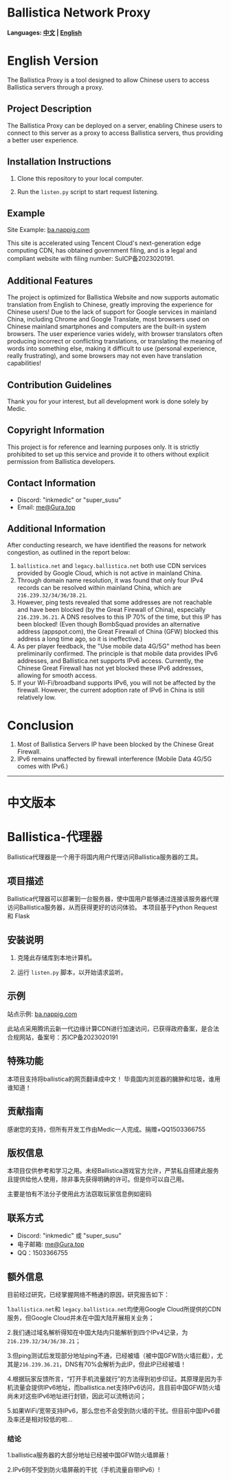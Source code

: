 # Ballistica Network Proxy

**Languages: [中文](#中文版本) | [English](#English-Version)**

# English Version

The Ballistica Proxy is a tool designed to allow Chinese users to access Ballistica servers through a proxy.

## Project Description

The Ballistica Proxy can be deployed on a server, enabling Chinese users to connect to this server as a proxy to access Ballistica servers, thus providing a better user experience.

## Installation Instructions

1. Clone this repository to your local computer.

2. Run the `listen.py` script to start request listening.

## Example

Site Example: [ba.nappig.com](https://ba.nappig.com)

This site is accelerated using Tencent Cloud's next-generation edge computing CDN, has obtained government filing, and is a legal and compliant website with filing number: SuICP备2023020191.

## Additional Features

The project is optimized for Ballistica Website and now supports automatic translation from English to Chinese, greatly improving the experience for Chinese users!
Due to the lack of support for Google services in mainland China, including Chrome and Google Translate, most browsers used on Chinese mainland smartphones and computers are the built-in system browsers. The user experience varies widely, with browser translators often producing incorrect or conflicting translations, or translating the meaning of words into something else, making it difficult to use (personal experience, really frustrating), and some browsers may not even have translation capabilities!

## Contribution Guidelines

Thank you for your interest, but all development work is done solely by Medic.

## Copyright Information

This project is for reference and learning purposes only. It is strictly prohibited to set up this service and provide it to others without explicit permission from Ballistica developers.

## Contact Information

- Discord: "inkmedic" or "super_susu"
- Email: me@Gura.top

## Additional Information
After conducting research, we have identified the reasons for network congestion, as outlined in the report below:

1. `ballistica.net` and `legacy.ballistica.net` both use CDN services provided by Google Cloud, which is not active in mainland China.
2. Through domain name resolution, it was found that only four IPv4 records can be resolved within mainland China, which are `216.239.32/34/36/38.21`.
3. However, ping tests revealed that some addresses are not reachable and have been blocked (by the Great Firewall of China), especially `216.239.36.21`. A DNS resolves to this IP 70% of the time, but this IP has been blocked! (Even though BombSquad provides an alternative address (appspot.com), the Great Firewall of China (GFW) blocked this address a long time ago, so it is ineffective.)
4. As per player feedback, the "Use mobile data 4G/5G" method has been preliminarily confirmed. The principle is that mobile data provides IPv6 addresses, and Ballistica.net supports IPv6 access. Currently, the Chinese Great Firewall has not yet blocked these IPv6 addresses, allowing for smooth access.
5. If your Wi-Fi/broadband supports IPv6, you will not be affected by the firewall. However, the current adoption rate of IPv6 in China is still relatively low.

# Conclusion
1. Most of Ballistica Servers IP have been blocked by the Chinese Great Firewall.
2. IPv6 remains unaffected by firewall interference (Mobile Data 4G/5G comes with IPv6.)

---

# 中文版本

# Ballistica-代理器

Ballistica代理器是一个用于将国内用户代理访问Ballistica服务器的工具。

## 项目描述

Ballistica代理器可以部署到一台服务器，使中国用户能够通过连接该服务器代理访问Ballistica服务器，从而获得更好的访问体验。
本项目基于Python Request 和 Flask

## 安装说明

1. 克隆此存储库到本地计算机。

2. 运行 `listen.py` 脚本，以开始请求监听。

## 示例

站点示例: [ba.nappig.com](http://ba.nappig.com)

此站点采用腾讯云新一代边缘计算CDN进行加速访问，已获得政府备案，是合法合规网站，备案号：苏ICP备2023020191

## 特殊功能
本项目支持将ballistica的网页翻译成中文！
毕竟国内浏览器的臃肿和垃圾，谁用谁知道！

## 贡献指南

感谢您的支持，但所有开发工作由Medic一人完成。捐赠+QQ1503366755

## 版权信息

本项目仅供参考和学习之用。未经Ballistica游戏官方允许，严禁私自搭建此服务且提供给他人使用，除非事先获得明确的许可。但是你可以自己用。

主要是怕有不法分子使用此方法窃取玩家信息例如密码

## 联系方式

- Discord: "inkmedic" 或 "super_susu"
- 电子邮箱: me@Gura.top
- QQ：1503366755

## 额外信息
目前经过研究，已经掌握网络不畅通的原因，研究报告如下：

1.`ballistica.net`和 `legacy.ballistica.net`均使用Google Cloud所提供的CDN服务，但Google Cloud并未在中国大陆开展相关业务；

2.我们通过域名解析得知在中国大陆内只能解析到四个IPv4记录，为`216.239.32/34/36/38.21`；

3.但ping测试后发现部分地址ping不通，已经被墙（被中国GFW防火墙拦截），尤其是`216.239.36.21`，DNS有70%会解析为此IP，但此IP已经被墙！

4.根据玩家反馈所言，“打开手机流量就行”的方法得到初步印证。其原理是因为手机流量会提供IPv6地址，而ballistica.net支持IPv6访问，且目前中国GFW防火墙尚未对这些IPv6地址进行封锁，因此可以流畅访问；

5.如果WiFi/宽带支持IPv6，那么您也不会受到防火墙的干扰。但目前中国IPv6普及率还是相对较低的啦...

### 结论
1.ballistica服务器的大部分地址已经被中国GFW防火墙屏蔽！

2.IPv6则不受到防火墙屏蔽的干扰（手机流量自带IPv6）!

